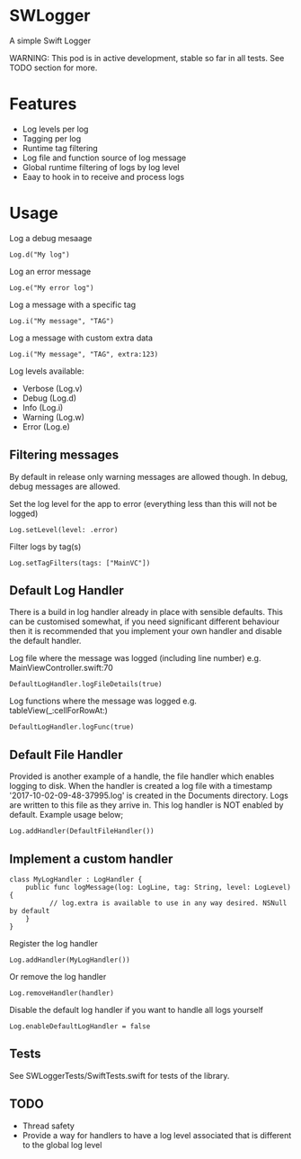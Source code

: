 # SWLogger
A simple Swift Logger

WARNING: This pod is in active development, stable so far in all tests. 
See TODO section for more.

# Features

* Log levels per log
* Tagging per log
* Runtime tag filtering
* Log file and function source of log message
* Global runtime filtering of logs by log level
* Eaay to hook in to receive and process logs

# Usage

Log a debug mesaage

```
Log.d("My log")
```

Log an error message
```
Log.e("My error log")
```

Log a message with a specific tag
```
Log.i("My message", "TAG")
```

Log a message with custom extra data
```
Log.i("My message", "TAG", extra:123)
```

Log levels available:

* Verbose (Log.v)
* Debug (Log.d)
* Info (Log.i)
* Warning (Log.w)
* Error (Log.e)

## Filtering messages

By default in release only warning messages are allowed though. In debug, debug messages are allowed.

Set the log level for the app to error (everything less than this will not be logged)
```
Log.setLevel(level: .error)
```

Filter logs by tag(s)
```
Log.setTagFilters(tags: ["MainVC"])
```

## Default Log Handler

There is a build in log handler already in place with sensible defaults.
This can be customised somewhat, if you need significant different behaviour then it is recommended that you implement your own handler and disable the default handler.

Log file where the message was logged (including line number) e.g. MainViewController.swift:70
```
DefaultLogHandler.logFileDetails(true)
```

Log functions where the message was logged e.g. tableView(_:cellForRowAt:)
```
DefaultLogHandler.logFunc(true)
```

## Default File Handler

Provided is another example of a handle, the file handler which enables logging to disk.
When the handler is created a log file with a timestamp '2017-10-02-09-48-37995.log' is created in the Documents directory. Logs are written to this file as they arrive in. This log handler is NOT enabled by default. Example usage below;

```
Log.addHandler(DefaultFileHandler())
```

## Implement a custom handler

```
class MyLogHandler : LogHandler {
	public func logMessage(log: LogLine, tag: String, level: LogLevel) {
          // log.extra is available to use in any way desired. NSNull by default
    }
}
```

Register the log handler

```
Log.addHandler(MyLogHandler())
```

Or remove the log handler
```
Log.removeHandler(handler)
```

Disable the default log handler if you want to handle all logs yourself
```
Log.enableDefaultLogHandler = false
```

## Tests

See SWLoggerTests/SwiftTests.swift for tests of the library.

## TODO

* Thread safety
* Provide a way for handlers to have a log level associated that is different to the global log level
